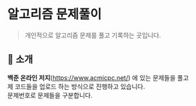 # 알고리즘 문제풀이
> 개인적으로 알고리즘 문제를 풀고 기록하는 곳입니다.  

## :open_book: 소개
**백준 온라인 저지**(https://www.acmicpc.net/) 에 있는 문제들을 풀고  
제 코드들을 업로드 하는 방식으로 진행하고 있습니다.  
문제번호로 문제들을 구분합니다.
